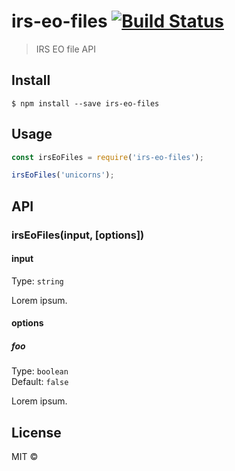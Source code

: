 # irs-eo-files [![Build Status](https://travis-ci.org/ddffx/irs-eo-files.svg?branch=master)](https://travis-ci.org/ddffx/irs-eo-files)

> IRS EO file API


## Install

```
$ npm install --save irs-eo-files
```


## Usage

```js
const irsEoFiles = require('irs-eo-files');

irsEoFiles('unicorns');

```


## API

### irsEoFiles(input, [options])

#### input

Type: `string`

Lorem ipsum.

#### options

##### foo

Type: `boolean`<br>
Default: `false`

Lorem ipsum.


## License

MIT © [](http://na)
